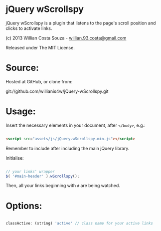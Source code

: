 jQuery wScrollspy
=================

jQuery wScrollspy is a plugin that listens to the page's scroll position and clicks to activate links.

(c) 2013 Willian Costa Souza - [willian.93.costa@gmail.com](willian.93.costa@gmail.com)

Released under The MIT License.

Source:
===

Hosted at GitHub, or clone from:

git://github.com/willianis4w/jQuery-wScrollspy.git


Usage:
===

Insert the necessary elements in your document, after `</body>`, e.g.:

```html

<script src="assets/js/jQuery.wScrollspy.min.js"></script>
```

Remember to include after including the main jQuery library.

Initialise:

```javascript

// your links' wrapper
$( '#main-header' ).wScrollspy();
```

Then, all your links beginning with `#` are being watched.


Options:
===

```javascript

classActive: (string) 'active' // class name for your active links
```
